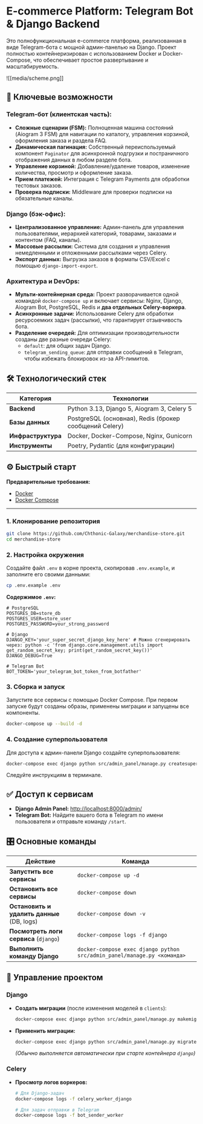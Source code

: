 # E-commerce Platform: Telegram Bot & Django Backend

Это полнофункциональная e-commerce платформа, реализованная в виде Telegram-бота с мощной админ-панелью на Django. Проект полностью контейнеризирован с использованием Docker и Docker-Compose, что обеспечивает простое развертывание и масштабируемость.

![[media/scheme.png]]

## 🚀 Ключевые возможности

### Telegram-бот (клиентская часть):
- **Сложные сценарии (FSM):** Полноценная машина состояний (Aiogram 3 FSM) для навигации по каталогу, управления корзиной, оформления заказа и раздела FAQ.
- **Динамическая пагинация:** Собственный переиспользуемый компонент `Paginator` для асинхронной подгрузки и постраничного отображения данных в любом разделе бота.
- **Управление корзиной:** Добавление/удаление товаров, изменение количества, просмотр и оформление заказа.
- **Прием платежей:** Интеграция с Telegram Payments для обработки тестовых заказов.
- **Проверка подписки:** Middleware для проверки подписки на обязательные каналы.

### Django (бэк-офис):
- **Централизованное управление:** Админ-панель для управления пользователями, иерархией категорий, товарами, заказами и контентом (FAQ, каналы).
- **Массовые рассылки:** Система для создания и управления немедленными и отложенными рассылками через Celery.
- **Экспорт данных:** Выгрузка заказов в форматы CSV/Excel с помощью `django-import-export`.

### Архитектура и DevOps:
- **Мульти-контейнерная среда:** Проект разворачивается одной командой `docker-compose up` и включает сервисы: Nginx, Django, Aiogram Bot, PostgreSQL, Redis и **два отдельных Celery-воркера**.
- **Асинхронные задачи:** Использование Celery для обработки ресурсоемких задач (рассылки), что гарантирует отзывчивость бота.
- **Разделение очередей:** Для оптимизации производительности созданы две разные очереди Celery:
  - `default`: для общих задач Django.
  - `telegram_sending_queue`: для отправки сообщений в Telegram, чтобы избежать блокировок из-за API-лимитов.

## 🛠️ Технологический стек

| Категория       | Технологии                                                    |
| --------------- | ------------------------------------------------------------- |
| **Backend**     | Python 3.13, Django 5, Aiogram 3, Celery 5                      |
| **Базы данных** | PostgreSQL (основная), Redis (брокер сообщений Celery)      |
| **Инфраструктура** | Docker, Docker-Compose, Nginx, Gunicorn                       |
| **Инструменты**   | Poetry, Pydantic (для конфигурации)                          |

## ⚙️ Быстрый старт

**Предварительные требования:**
*   [Docker](https://docs.docker.com/get-docker/)
*   [Docker Compose](https://docs.docker.com/compose/install/)

---

### 1. Клонирование репозитория
```bash
git clone https://github.com/Chthonic-Galaxy/merchandise-store.git
cd merchandise-store
```

### 2. Настройка окружения
Создайте файл `.env` в корне проекта, скопировав `.env.example`, и заполните его своими данными:
```bash
cp .env.example .env
```
**Содержимое `.env`:**
```env
# PostgreSQL
POSTGRES_DB=store_db
POSTGRES_USER=store_user
POSTGRES_PASSWORD=your_strong_password

# Django
DJANGO_KEY='your_super_secret_django_key_here' # Можно сгенерировать через: python -c 'from django.core.management.utils import get_random_secret_key; print(get_random_secret_key())'
DJANGO_DEBUG=True

# Telegram Bot
BOT_TOKEN='your_telegram_bot_token_from_botfather'
```

### 3. Сборка и запуск
Запустите все сервисы с помощью Docker Compose. При первом запуске будут созданы образы, применены миграции и запущены все компоненты.
```bash
docker-compose up --build -d
```

### 4. Создание суперпользователя
Для доступа к админ-панели Django создайте суперпользователя:
```bash
docker-compose exec django python src/admin_panel/manage.py createsuperuser
```
Следуйте инструкциям в терминале.

## ✅ Доступ к сервисам

*   **Django Admin Panel:** [http://localhost:8000/admin/](http://localhost:8000/admin/)
*   **Telegram Bot:** Найдите вашего бота в Telegram по имени пользователя и отправьте команду `/start`.

## 🎛️ Основные команды

| Действие                                | Команда                                                                   |
| --------------------------------------- | ------------------------------------------------------------------------- |
| **Запустить все сервисы**              | `docker-compose up -d`                                                    |
| **Остановить все сервисы**             | `docker-compose down`                                                     |
| **Остановить и удалить данные** (DB, logs) | `docker-compose down -v`                                                  |
| **Посмотреть логи сервиса** (`django`)  | `docker-compose logs -f django`                                           |
| **Выполнить команду Django**            | `docker-compose exec django python src/admin_panel/manage.py <команда>`   |

## 📝 Управление проектом

### Django
- **Создать миграции** (после изменения моделей в `clients`):
  ```bash
  docker-compose exec django python src/admin_panel/manage.py makemigrations clients
  ```
- **Применить миграции:**
  ```bash
  docker-compose exec django python src/admin_panel/manage.py migrate
  ```
  *(Обычно выполняется автоматически при старте контейнера `django`)*

### Celery
- **Просмотр логов воркеров:**
  ```bash
  # Для Django-задач
  docker-compose logs -f celery_worker_django
  
  # Для задач отправки в Telegram
  docker-compose logs -f bot_sender_worker
  ```
